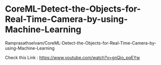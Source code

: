 # CoreML-Detect-the-Objects-for-Real-Time-Camera-by-using-Machine-Learning
Ramprasathselvam/CoreML-Detect-the-Objects-for-Real-Time-Camera-by-using-Machine-Learning


Check this Link : https://www.youtube.com/watch?v=gnQjo_pqEYw
